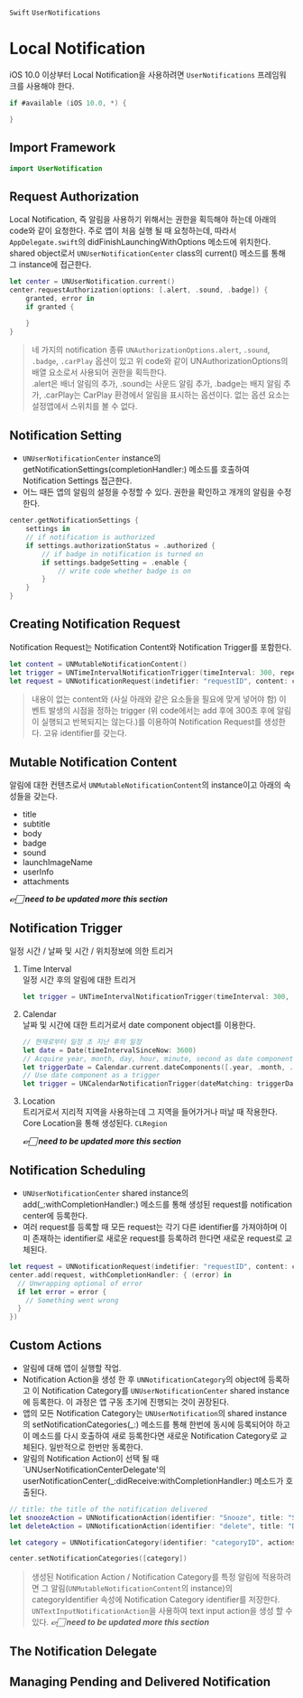 `Swift` `UserNotifications`

# Local Notification

iOS 10.0 이상부터 Local Notification을 사용하려면 `UserNotifications` 프레임워크를 사용해야 한다.
```swift
if #available (iOS 10.0, *) {

}
```

## Import Framework

```swift
import UserNotification
```

## Request Authorization  
Local Notification, 즉 알림을 사용하기 위해서는 권한을 획득해야 하는데 아래의 code와 같이 요청한다. 주로 앱이 처음 실행 될 때 요청하는데, 따라서 ```AppDelegate.swift```의 didFinishLaunchingWithOptions 메소드에 위치한다. shared object로서 `UNUserNotificationCenter` class의 current() 메소드를 통해 그 instance에 접근한다.  

```swift
let center = UNUserNotification.current()
center.requestAuthorization(options: [.alert, .sound, .badge]) {
    granted, error in
    if granted {

    }
}
```
> 네 가지의 notification 종류 `UNAuthorizationOptions.alert`, `.sound`, `.badge`, `.carPlay` 옵션이 있고 위 code와 같이 UNAuthorizationOptions의 배열 요소로서 사용되어 권한을 획득한다.  
.alert은 배너 알림의 추가, .sound는 사운드 알림 추가, .badge는 배지 알림 추가, .carPlay는 CarPlay 환경에서 알림을 표시하는 옵션이다. 없는 옵션 요소는 설정앱에서 스위치를 볼 수 없다.

## Notification Setting  
- `UNUserNotificationCenter` instance의 getNotificationSettings(completionHandler:) 메소드를 호출하여 Notification Settings 접근한다.  
- 어느 때든 앱의 알림의 설정을 수정할 수 있다. 권한을 확인하고 개개의 알림을 수정한다.

```swift
center.getNotificationSettings {
    settings in
    // if notification is authorized
    if settings.authorizationStatus = .authorized {
        // if badge in notification is turned on
        if settings.badgeSetting = .enable {
            // write code whether badge is on
        }
    }
}
```

## Creating Notification Request  
Notification Request는 Notification Content와 Notification Trigger를 포함한다.

```swift
let content = UNMutableNotificationContent()
let trigger = UNTimeIntervalNotificationTrigger(timeInterval: 300, repeats: false)
let request = UNNotificationRequest(indetifier: "requestID", content: content, trigger: trigger)
```
> 내용이 없는 content와 (사실 아래와 같은 요소들을 필요에 맞게 넣어야 함) 이벤트 발생의 시점을 정하는 trigger (위 code에서는 add 후에 300초 후에 알림이 실행되고 반복되지는 않는다.)를 이용하여 Notification Request를 생성한다. 고유 identifier를 갖는다.

## Mutable Notification Content  
알림에 대한 컨텐츠로서 `UNMutableNotificationContent`의 instance이고 아래의 속성들을 갖는다.
- title
- subtitle
- body
- badge
- sound
- launchImageName
- userInfo
- attachments  

**_👉🏻 need to be updated more this section_**


## Notification Trigger  
일정 시간 / 날짜 및 시간 / 위치정보에 의한 트리거  
1. Time Interval  
    일정 시간 후의 알림에 대한 트리거
    ```swift
    let trigger = UNTimeIntervalNotificationTrigger(timeInterval: 300, repeats: false)
    ```

2. Calendar  
    날짜 및 시간에 대한 트리거로서 date component object를 이용한다.  
    ```swift
    // 현재로부터 일정 초 지난 후의 일정
    let date = Date(timeIntervalSinceNow: 3600)
    // Acquire year, month, day, hour, minute, second as date component
    let triggerDate = Calendar.current.dateComponents([.year, .month, .day, .hour, .minute, .second], from: date)
    // Use date component as a trigger
    let trigger = UNCalendarNotificationTrigger(dateMatching: triggerDate, repeats: false)
    ```

3. Location  
    트리거로서 지리적 지역을 사용하는데 그 지역을 들어가거나 떠날 때 작용한다. Core Location을 통해 생성된다. `CLRegion` 

    **_👉🏻 need to be updated more this section_**

## Notification Scheduling  
- `UNUserNotificationCenter` shared instance의 add(_:withCompletionHandler:) 메소드를 통해 생성된 request를 notification center에 등록한다.  
- 여러 request를 등록할 때 모든 request는 각기 다른 identifier를 가져야하며 이미 존재하는 identifier로 새로운 request를 등록하려 한다면 새로운 request로 교체된다.  

```swift
let request = UNNotificationRequest(indetifier: "requestID", content: content, trigger: trigger)
center.add(request, withCompletionHandler: { (error) in
  // Unwrapping optional of error
  if let error = error {
    // Something went wrong
  }
})
```

## Custom Actions  
- 알림에 대해 앱이 실행할 작업.  
- Notification Action을 생성 한 후 `UNNotificationCategory`의 object에 등록하고 이 Notification Category를 `UNUserNotificationCenter` shared instance에 등록한다. 이 과정은 앱 구동 초기에 진행되는 것이 권장된다.  
- 앱의 모든 Notification Category는 `UNUserNotification`의 shared instance의 setNotificationCategories(_:) 메소드를 통해 한번에 동시에 등록되어야 하고 이 메소드를 다시 호출하여 새로 등록한다면 새로운 Notification Category로 교체된다. 일반적으로 한번만 동록한다.  
- 알림의 Notification Action이 선택 될 때 `UNUserNotificationCenterDelegate'의 userNotificationCenter(_:didReceive:withCompletionHandler:) 메소드가 호출된다. 
```swift
// title: the title of the notification delivered
let snoozeAction = UNNotificationAction(identifier: "Snooze", title: "Snooze", options: [])
let deleteAction = UNNotificationAction(identifier: "delete", title: "Delete", options: [.destructive])

let category = UNNotificationCategory(identifier: "categoryID", actions: [snoozeAction,deleteAction], intentIdentifiers: [], options: [])

center.setNotificationCategories([category])
```
> 생성된 Notification Action / Notification Category를 특정 알림에 적용하려면 그 알림(`UNMutableNotificationContent`의 instance)의 categoryIdentifier 속성에 Notification Category identifier를 저장한다.  
`UNTextInputNotificationAction`을 사용하여 text input action을 생성 할 수 있다. **_👉🏻 need to be updated more this section_**

## The Notification Delegate

## Managing Pending and Delivered Notification
